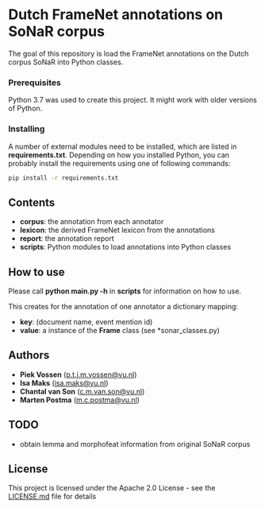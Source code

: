 # Dutch FrameNet annotations on SoNaR corpus

The goal of this repository is load the FrameNet annotations on the Dutch corpus SoNaR into Python classes.

### Prerequisites

Python 3.7 was used to create this project. It might work with older versions of Python.

### Installing

A number of external modules need to be installed, which are listed in **requirements.txt**.
Depending on how you installed Python, you can probably install the requirements using one of following commands:
```bash
pip install -r requirements.txt
```

## Contents
* **corpus**: the annotation from each annotator
* **lexicon**: the derived FrameNet lexicon from the annotations
* **report**: the annotation report
* **scripts**: Python modules to load annotations into Python classes

## How to use
Please call **python main.py -h** in **scripts** for information on how to use.

This creates for the annotation of one annotator a dictionary mapping:
* **key**: (document name, event mention id)
* **value**: a instance of the **Frame** class (see *sonar_classes.py)

## Authors
* **Piek Vossen** (p.t.j.m.vossen@vu.nl)
* **Isa Maks** (isa.maks@vu.nl)
* **Chantal van Son** (c.m.van.son@vu.nl)
* **Marten Postma** (m.c.postma@vu.nl)

## TODO
* obtain lemma and morphofeat information from original SoNaR corpus

## License
This project is licensed under the Apache 2.0 License - see the [LICENSE.md](LICENSE.md) file for details
